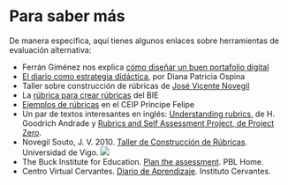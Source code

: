
# Para saber más

De manera específica, aquí tienes algunos enlaces sobre herramientas de evaluación alternativa:

- Ferrán Giménez nos explica [cómo diseñar un buen portafolio digital](http://mosaic.uoc.edu/2007/11/21/disenando-un-buen-portafolio-digital/)   
- [El diario como estrategia didáctica](http://aprendeenlinea.udea.edu.co/lms/moodle/mod/resource/view.php?inpopup=true&amp;id=34201), por Diana Patricia Ospina
- Taller sobre construcción de rúbricas de [José Vicente Novegil](https://sites.google.com/site/construccionderubricas/Home)
- La [rúbrica para crear rúbricas](http://bie.org/object/document/rubric_for_rubrics) del BIE
- [Ejemplos de rúbricas](http://ceipprincipefelipe.net/aulavirtual/course/view.php?id=11) en el CEIP Príncipe Felipe
- Un par de textos interesantes en inglés: [Understanding rubrics](http://www.saddleback.edu/uploads/goe/understanding_rubrics_by_heidi_goodrich_andrade.pdf), de H. Goodrich Andrade y [Rubrics and Self Assessment Project, de Project Zero](http://www.pz.harvard.edu/projects/rubrics-and-self-assessment-project).
- Novegil Souto, J. V. 2010. [Taller de Construcción de Rúbricas](https://sites.google.com/site/construccionderubricas/Home). Universidad de Vigo.
![](https://raw.githubusercontent.com/catedu/abp/master/http://cita.fundaciongsr.com/blank.gif)
- The Buck Institute for Education. [Plan the assessment](http://pbl-online.org/PlanTheAssessment/plantheassessment.html). PBL Home.
- Centro Virtual Cervantes. [Diario de Aprendizaje](http://cvc.cervantes.es/ensenanza/biblioteca_ele/diccio_ele/diccionario/diario.htm). Instituto Cervantes.



